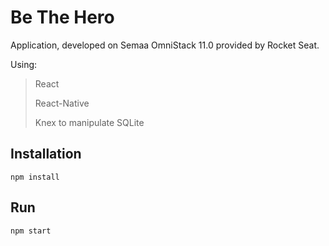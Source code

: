 # Be The Hero
Application, developed on Semaa OmniStack 11.0 provided by Rocket Seat.

Using:
> React<p>
> React-Native <p>
> Knex to manipulate SQLite <p>

## Installation
```
npm install
```
## Run 
```
npm start 
```
